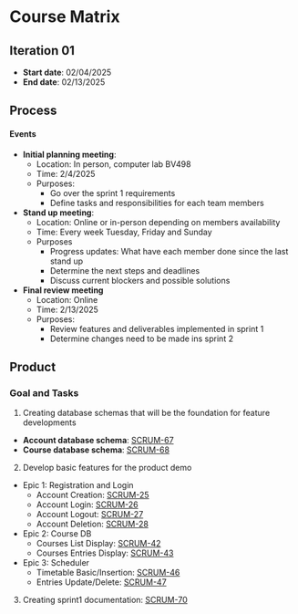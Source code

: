 # Course Matrix
## Iteration 01
- **Start date**: 02/04/2025
- **End date**: 02/13/2025

## Process
#### Events
- **Initial planning meeting**:
  - Location: In person, computer lab BV498
  - Time: 2/4/2025
  - Purposes:
    - Go over the sprint 1 requirements
    - Define tasks and responsibilities for each team members
- **Stand up meeting**:
  - Location: Online or in-person depending on members availability
  - Time: Every week Tuesday, Friday and Sunday
  - Purposes
    - Progress updates: What have each member done since the last stand up
    - Determine the next steps and deadlines
    - Discuss current blockers and possible solutions
- **Final review meeting**
  - Location: Online
  - Time: 2/13/2025
  - Purposes:
    - Review features and deliverables implemented in sprint 1 
    - Determine changes need to be made ins sprint 2

## Product
### Goal and Tasks
1. Creating database schemas that will be the foundation for feature developments
- **Account database schema**: [SCRUM-67](https://cscc01-course-matrix.atlassian.net/browse/SCRUM-67?atlOrigin=eyJpIjoiNGVjOGU4ZGZkZWMzNDVlYzljZjgxMzNhMGI1Y2MyOGEiLCJwIjoiaiJ9)
- **Course database schema**: [SCRUM-68](https://cscc01-course-matrix.atlassian.net/browse/SCRUM-68?atlOrigin=eyJpIjoiYjg1ZjkxN2IwMzE4NGVlNmE2YmU3YjZlM2ZjNThjZGMiLCJwIjoiaiJ9)
2. Develop basic features for the product demo
- Epic 1: Registration and Login
  - Account Creation: [SCRUM-25](https://cscc01-course-matrix.atlassian.net/browse/SCRUM-25?atlOrigin=eyJpIjoiNTU0NWE3OTQ3MjgwNDYwNzgzNTM5MjI2NmFjMDc4ZWMiLCJwIjoiaiJ9)
  - Account Login: [SCRUM-26](https://cscc01-course-matrix.atlassian.net/browse/SCRUM-26?atlOrigin=eyJpIjoiMmRkZWQyMjQzMDhlNDQ5MGEwNTRjYjBhMDM2ZDE5YjUiLCJwIjoiaiJ9)
  - Account Logout: [SCRUM-27](https://cscc01-course-matrix.atlassian.net/browse/SCRUM-27?atlOrigin=eyJpIjoiYmY4ZmExZTZmN2VkNGViZTkzNDA4ZjZhZTJlMWE0YTciLCJwIjoiaiJ9)
  - Account Deletion: [SCRUM-28](https://cscc01-course-matrix.atlassian.net/browse/SCRUM-28?atlOrigin=eyJpIjoiODc0ZjQ3MTE3ZGViNGFhZWJiMmYzMTdlZjM0MWM2NjUiLCJwIjoiaiJ9)
- Epic 2: Course DB
  - Courses List Display: [SCRUM-42](https://cscc01-course-matrix.atlassian.net/browse/SCRUM-42?atlOrigin=eyJpIjoiYTMzZWI2OGQxYmUyNDc2MmE4MTM5ZjA2M2I3NWFmYWUiLCJwIjoiaiJ9)
  - Courses Entries Display: [SCRUM-43](https://cscc01-course-matrix.atlassian.net/browse/SCRUM-43?atlOrigin=eyJpIjoiYzIxMTdkN2ZkYjc3NGU1NWJhNTAxZDE3ODA4NTM2ZmIiLCJwIjoiaiJ9)
- Epic 3: Scheduler
  - Timetable Basic/Insertion: [SCRUM-46](https://cscc01-course-matrix.atlassian.net/browse/SCRUM-46?atlOrigin=eyJpIjoiN2Y1NTgzNzQ2MGZjNGYyZjgwOTdhNDM0ZjE5MjIzOWIiLCJwIjoiaiJ9)
  - Entries Update/Delete: [SCRUM-47](https://cscc01-course-matrix.atlassian.net/browse/SCRUM-47?atlOrigin=eyJpIjoiN2JiYmY1NTdjNDNlNGE2MzhlM2NkODhiYjFiOGYwYmEiLCJwIjoiaiJ9)
3. Creating sprint1 documentation: [SCRUM-70](https://cscc01-course-matrix.atlassian.net/browse/SCRUM-70?atlOrigin=eyJpIjoiNGE5YWQ3MzU5YTg3NGI1ODgyNjk2YTBlOWY4ZDgzMDkiLCJwIjoiaiJ9)

